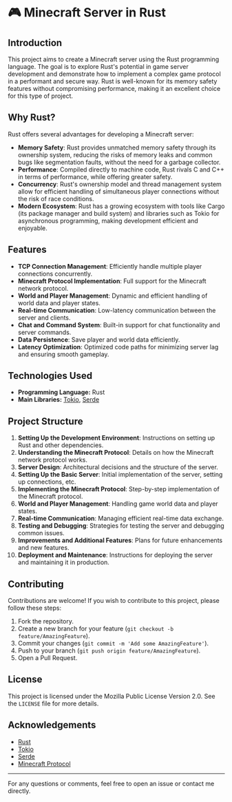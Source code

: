 # 🎮 Minecraft Server in Rust

## Introduction

This project aims to create a Minecraft server using the Rust programming language. The goal is to explore Rust's potential in game server development and demonstrate how to implement a complex game protocol in a performant and secure way. Rust is well-known for its memory safety features without compromising performance, making it an excellent choice for this type of project.

## Why Rust?

Rust offers several advantages for developing a Minecraft server:

- **Memory Safety**: Rust provides unmatched memory safety through its ownership system, reducing the risks of memory leaks and common bugs like segmentation faults, without the need for a garbage collector.
- **Performance**: Compiled directly to machine code, Rust rivals C and C++ in terms of performance, while offering greater safety.
- **Concurrency**: Rust's ownership model and thread management system allow for efficient handling of simultaneous player connections without the risk of race conditions.
- **Modern Ecosystem**: Rust has a growing ecosystem with tools like Cargo (its package manager and build system) and libraries such as Tokio for asynchronous programming, making development efficient and enjoyable.

## Features

- **TCP Connection Management**: Efficiently handle multiple player connections concurrently.
- **Minecraft Protocol Implementation**: Full support for the Minecraft network protocol.
- **World and Player Management**: Dynamic and efficient handling of world data and player states.
- **Real-time Communication**: Low-latency communication between the server and clients.
- **Chat and Command System**: Built-in support for chat functionality and server commands.
- **Data Persistence**: Save player and world data efficiently.
- **Latency Optimization**: Optimized code paths for minimizing server lag and ensuring smooth gameplay.

## Technologies Used

- **Programming Language:** Rust
- **Main Libraries:** [Tokio](https://tokio.rs/), [Serde](https://serde.rs/)

## Project Structure

1. **Setting Up the Development Environment**: Instructions on setting up Rust and other dependencies.
2. **Understanding the Minecraft Protocol**: Details on how the Minecraft network protocol works.
3. **Server Design**: Architectural decisions and the structure of the server.
4. **Setting Up the Basic Server**: Initial implementation of the server, setting up connections, etc.
5. **Implementing the Minecraft Protocol**: Step-by-step implementation of the Minecraft protocol.
6. **World and Player Management**: Handling game world data and player states.
7. **Real-time Communication**: Managing efficient real-time data exchange.
8. **Testing and Debugging**: Strategies for testing the server and debugging common issues.
9. **Improvements and Additional Features**: Plans for future enhancements and new features.
10. **Deployment and Maintenance**: Instructions for deploying the server and maintaining it in production.

## Contributing

Contributions are welcome! If you wish to contribute to this project, please follow these steps:

1. Fork the repository.
2. Create a new branch for your feature (`git checkout -b feature/AmazingFeature`).
3. Commit your changes (`git commit -m 'Add some AmazingFeature'`).
4. Push to your branch (`git push origin feature/AmazingFeature`).
5. Open a Pull Request.

## License

This project is licensed under the Mozilla Public License Version 2.0. See the `LICENSE` file for more details.

## Acknowledgements

- [Rust](https://www.rust-lang.org/)
- [Tokio](https://tokio.rs/)
- [Serde](https://serde.rs/)
- [Minecraft Protocol](https://wiki.vg/Protocol)

---

For any questions or comments, feel free to open an issue or contact me directly.
